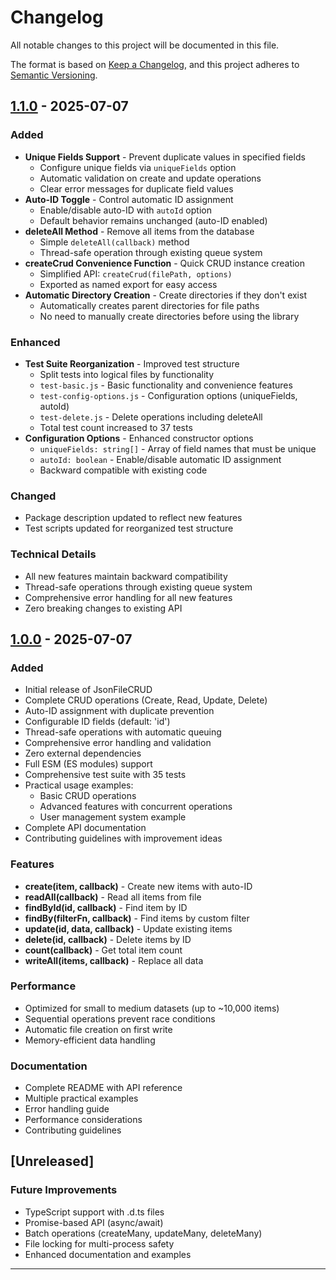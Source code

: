 # Changelog

All notable changes to this project will be documented in this file.

The format is based on [Keep a Changelog](https://keepachangelog.com/en/1.0.0/),
and this project adheres to [Semantic Versioning](https://semver.org/spec/v2.0.0.html).

## [1.1.0] - 2025-07-07

### Added
- **Unique Fields Support** - Prevent duplicate values in specified fields
  - Configure unique fields via `uniqueFields` option
  - Automatic validation on create and update operations
  - Clear error messages for duplicate field values
- **Auto-ID Toggle** - Control automatic ID assignment
  - Enable/disable auto-ID with `autoId` option
  - Default behavior remains unchanged (auto-ID enabled)
- **deleteAll Method** - Remove all items from the database
  - Simple `deleteAll(callback)` method
  - Thread-safe operation through existing queue system
- **createCrud Convenience Function** - Quick CRUD instance creation
  - Simplified API: `createCrud(filePath, options)`
  - Exported as named export for easy access
- **Automatic Directory Creation** - Create directories if they don't exist
  - Automatically creates parent directories for file paths
  - No need to manually create directories before using the library

### Enhanced
- **Test Suite Reorganization** - Improved test structure
  - Split tests into logical files by functionality
  - `test-basic.js` - Basic functionality and convenience features
  - `test-config-options.js` - Configuration options (uniqueFields, autoId)
  - `test-delete.js` - Delete operations including deleteAll
  - Total test count increased to 37 tests
- **Configuration Options** - Enhanced constructor options
  - `uniqueFields: string[]` - Array of field names that must be unique
  - `autoId: boolean` - Enable/disable automatic ID assignment
  - Backward compatible with existing code

### Changed
- Package description updated to reflect new features
- Test scripts updated for reorganized test structure

### Technical Details
- All new features maintain backward compatibility
- Thread-safe operations through existing queue system
- Comprehensive error handling for all new features
- Zero breaking changes to existing API

## [1.0.0] - 2025-07-07

### Added
- Initial release of JsonFileCRUD
- Complete CRUD operations (Create, Read, Update, Delete)
- Auto-ID assignment with duplicate prevention
- Configurable ID fields (default: 'id')
- Thread-safe operations with automatic queuing
- Comprehensive error handling and validation
- Zero external dependencies
- Full ESM (ES modules) support
- Comprehensive test suite with 35 tests
- Practical usage examples:
  - Basic CRUD operations
  - Advanced features with concurrent operations
  - User management system example
- Complete API documentation
- Contributing guidelines with improvement ideas

### Features
- **create(item, callback)** - Create new items with auto-ID
- **readAll(callback)** - Read all items from file
- **findById(id, callback)** - Find item by ID
- **findBy(filterFn, callback)** - Find items by custom filter
- **update(id, data, callback)** - Update existing items
- **delete(id, callback)** - Delete items by ID
- **count(callback)** - Get total item count
- **writeAll(items, callback)** - Replace all data

### Performance
- Optimized for small to medium datasets (up to ~10,000 items)
- Sequential operations prevent race conditions
- Automatic file creation on first write
- Memory-efficient data handling

### Documentation
- Complete README with API reference
- Multiple practical examples
- Error handling guide
- Performance considerations
- Contributing guidelines

## [Unreleased]

### Future Improvements
- TypeScript support with .d.ts files
- Promise-based API (async/await)
- Batch operations (createMany, updateMany, deleteMany)
- File locking for multi-process safety
- Enhanced documentation and examples

---

[1.1.0]: https://github.com/arielweizman/json-file-crud/compare/v1.0.0...v1.1.0
[1.0.0]: https://github.com/arielweizman/json-file-crud/releases/tag/v1.0.0
